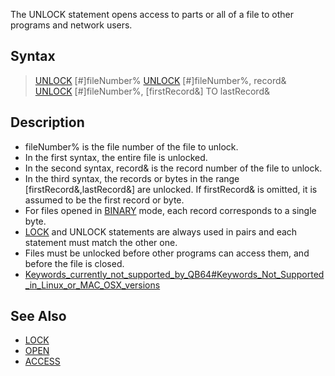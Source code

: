 The UNLOCK statement opens access to parts or all of a file to other programs and network users.

## Syntax

>  [UNLOCK](UNLOCK) [#]fileNumber%
>  [UNLOCK](UNLOCK) [#]fileNumber%, record&
>  [UNLOCK](UNLOCK) [#]fileNumber%, [firstRecord&] TO lastRecord&

## Description

* fileNumber% is the file number of the file to unlock.
* In the first syntax, the entire file is unlocked.
* In the second syntax, record& is the record number of the file to unlock.
* In the third syntax, the records or bytes in the range [firstRecord&,lastRecord&] are unlocked. If firstRecord& is omitted, it is assumed to be the first record or byte.
* For files opened in [BINARY](BINARY) mode, each record corresponds to a single byte.
* [LOCK](LOCK) and UNLOCK statements are always used in pairs and each statement must match the other one.
* Files must be unlocked before other programs can access them, and before the file is closed.
* [Keywords_currently_not_supported_by_QB64#Keywords_Not_Supported_in_Linux_or_MAC_OSX_versions](Keywords-currently-not-supported-by-QB64#Keywords-Not-Supported-in-Linux-or-MAC-OSX-versions)

## See Also

* [LOCK](LOCK)
* [OPEN](OPEN)
* [ACCESS](ACCESS)
